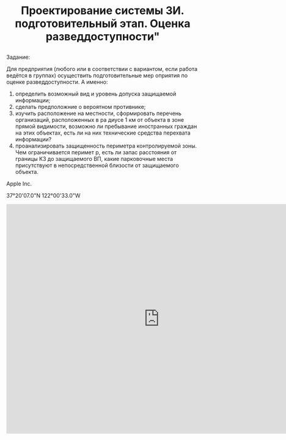 # <p align = "center">Проектирование системы ЗИ. подготовительный этап. Оценка разведдоступности"</p>


Задание:

Для предприятия (любого или в соответствии с вариантом, если работа ведётся в
группах) осуществить подготовительные мер оприятия по оценке разведдоступности.
А именно:
1. определить возможный вид и уровень допуска защищаемой информации;
2. сделать предположние о вероятном противнике;
3. изучить расположение на местности, сформировать перечень организаций,
расположенных в ра диусе 1 км от объекта в зоне прямой видимости, возможно ли
пребывание иностранных граждан на этих объектах, есть ли на них технические средства
перехвата информации?
4. проанализировать защищенность периметра контролируемой зоны. Чем
ограничивается перимет р, есть ли запас расстояния от границы КЗ до защищаемого ВП,
какие парковочные места присутствуют в непосредственной близости от защищаемого
объекта.

Apple Inc. 

37°20'07.0"N 122°00'33.0"W

<iframe src="https://www.google.com/maps/embed?pb=!1m17!1m12!1m3!1d8972.989797147386!2d-122.00617579568622!3d37.33230454355989!2m3!1f0!2f0!3f0!3m2!1i1024!2i768!4f13.1!3m2!1m1!2zMzfCsDIwJzA3LjAiTiAxMjLCsDAwJzMzLjAiVw!5e0!3m2!1sru!2sru!4v1713339400683!5m2!1sru!2sru" width="800" height="600" style="border:0;" allowfullscreen="" loading="lazy" referrerpolicy="no-referrer-when-downgrade"></iframe>
